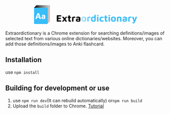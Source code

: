 <div align="center">
    <img src="src/assets/icon.svg" alt="logo" style="width: 50px;"/>
    &nbsp
    &nbsp
    <img src="src/assets/Extraordictionary.svg" style="height: 30px" alt="Extraordictionary"/>
</div>
<br/>
Extraordictionary is a Chrome extension for searching definitions/images of selected text from various online dictionaries/websites. Moreover, you can add those definitions/images to Anki flashcard.
<br/>

## Installation
use `npm install`

## Building for development or use
1. use `npm run dev`(It can rebuild automatically) or`npm run build`
2. Upload the `build` folder to Chrome. [Tutorial](https://www.youtube.com/watch?v=oswjtLwCUqg)
